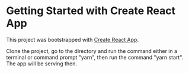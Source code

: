 # Getting Started with Create React App

This project was bootstrapped with [Create React App](https://github.com/facebook/create-react-app).

Clone the project, go to the directory and run the command either in a terminal or command prompt "yarn", then run the command
"yarn start". The app will be serving then.